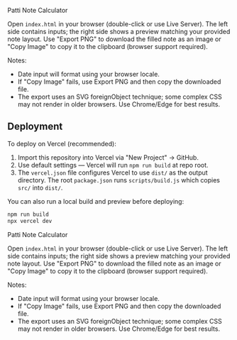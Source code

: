 Patti Note Calculator

Open `index.html` in your browser (double-click or use Live Server). The left side contains inputs; the right side shows a preview matching your provided note layout. Use "Export PNG" to download the filled note as an image or "Copy Image" to copy it to the clipboard (browser support required).

Notes:
 - Date input will format using your browser locale.
 - If "Copy Image" fails, use Export PNG and then copy the downloaded file.
 - The export uses an SVG foreignObject technique; some complex CSS may not render in older browsers. Use Chrome/Edge for best results.

## Deployment
To deploy on Vercel (recommended):

1. Import this repository into Vercel via "New Project" -> GitHub.
2. Use default settings — Vercel will run `npm run build` at repo root.
3. The `vercel.json` file configures Vercel to use `dist/` as the output directory. The root `package.json` runs `scripts/build.js` which copies `src/` into `dist/`.

You can also run a local build and preview before deploying:

```bash
npm run build
npx vercel dev
```
Patti Note Calculator

Open `index.html` in your browser (double-click or use Live Server). The left side contains inputs; the right side shows a preview matching your provided note layout. Use "Export PNG" to download the filled note as an image or "Copy Image" to copy it to the clipboard (browser support required).

Notes:
- Date input will format using your browser locale.
- If "Copy Image" fails, use Export PNG and then copy the downloaded file.
- The export uses an SVG foreignObject technique; some complex CSS may not render in older browsers. Use Chrome/Edge for best results.
